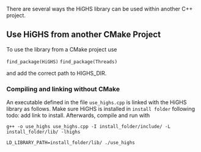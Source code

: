 There are several ways the HiGHS library can be used within another C++ project. 

## Use HiGHS from another CMake Project
To use the library from a CMake project use

`find_package(HiGHS)`
`find_package(Threads)`

and add the correct path to HIGHS_DIR.

### Compiling and linking without CMake

An executable defined in the file `use_highs.cpp` is linked with the HiGHS library as follows. Make sure HiGHS is installed in `install folder` following todo: add link to install. Afterwards, compile and run with

`g++ -o use_highs use_highs.cpp -I install_folder/include/ -L install_folder/lib/ -lhighs`

`LD_LIBRARY_PATH=install_folder/lib/ ./use_highs`